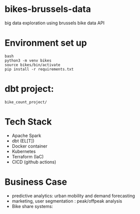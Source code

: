 # bikes-brussels-data
big data exploration using brussels bike data API

# Environment set up

```
bash
python3 -m venv bikes
source bikes/bin/activate
pip install -r requirements.txt 

```
# dbt project:

    bike_count_project/

# Tech Stack
 - Apache Spark
 - dbt (EL[T])
 - Docker container
 - Kubernetes
 - Terraform (IaC)
 - CICD (github actions)

# Business Case
- predictive analytics: urban mobility and demand forecasting
- marketing, user segmentation : peak/offpeak analysis
- Bike share systems:
